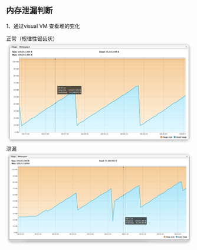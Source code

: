 
## 内存泄漏判断

1、通过visual VM 查看堆的变化

正常（规律性锯齿状）
![img_1.png](../_img/img_1.png)
泄漏
![img.png](../_img/img.png)
